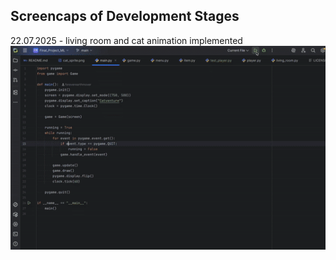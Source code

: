 ## Screencaps of Development Stages
22.07.2025 - living room and cat animation implemented
![](https://github.com/foreverearthmover/Final_Project_ML/blob/main/docs/gifs/gif_22.07.2025.gif)